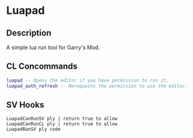 # Luapad

## Description
A simple lua run tool for Garry's Mod.

## CL Concommands
```lua
luapad -- Opens the editor if you have permission to run it.
luapad_auth_refresh -- Rerequests the permission to use the editor.
```

## SV Hooks
```
LuapadCanRunSV ply | return true to allow
LuapadCanRunCL ply | return true to allow
LuapadRanSV ply code
```

